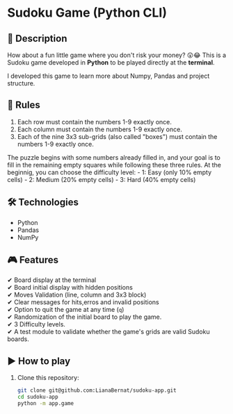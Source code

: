 # Sudoku Game (Python CLI)

## 📌 Description
How about a fun little game where you don't risk your money? 😲😂
This is a Sudoku game developed in **Python** to be played directly at the **terminal**.

I developed this game to learn more about Numpy, Pandas and project structure.

## 📜 Rules
1. Each row must contain the numbers 1-9 exactly once.
2. Each column must contain the numbers 1-9 exactly once.
3. Each of the nine 3x3 sub-grids (also called "boxes") must contain the numbers 1-9 exactly
once.

The puzzle begins with some numbers already filled in, and your goal is to fill in the remaining
empty squares while following these three rules.
At the beginnig, you can choose the difficulty level:
        - 1: Easy (only 10% empty cells)
        - 2: Medium (20% empty cells)
        - 3: Hard (40% empty cells)

## 🛠 Technologies
- Python
- Pandas
- NumPy

## 🎮 Features
✔ Board display at the terminal\
✔ Board initial display with hidden positions\
✔ Moves Validation (line, column and 3x3 block)\
✔ Clear messages for hits,erros and invalid positions\
✔ Option to quit the game at any time (`q`)\
✔ Randomization of the initial board to play the game.\
✔ 3 Difficulty levels.\
✔ A test module to validate whether the game's grids are valid Sudoku boards.

## ▶ How to play
1. Clone this repository:
   ```bash
   git clone git@github.com:LianaBernat/sudoku-app.git
   cd sudoku-app
   python -m app.game

